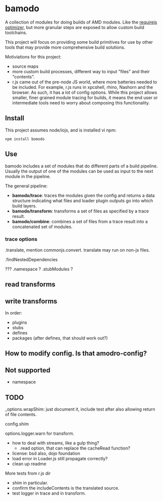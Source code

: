 # bamodo

A collection of modules for doing builds of AMD modules. Like the [requirejs optimizer](http://requirejs.org/docs/optimization.html), but more granular steps are exposed to allow custom build toolchains.

This project will focus on providing some build primitives for use by other tools that may provide more comprehensive build solutions.

Motiviations for this project:

* source maps
* more custom build processes, different way to input "files" and their "contents".
* r.js came out of the pre-node JS world, where more batteries needed to be included. For example, r.js runs in xpcshell, rhino, Nashorn and the browser.
As such, it has a lot of config options. While this project allows smaller, finer grained module tracing for builds, it means the end user or intermediate tools need to worry about composing this functionality.

## Install

This project assumes node/iojs, and is installed vi npm:

    npm install bomodo

## Use

bamodo includes a set of modules that do different parts of a build pipeline. Usually the output of one of the modules can be used as input to the next module in the pipeline.

The general pipeline:

* **bamodo/trace**: traces the modules given the config and returns a data structure indicating what files and loader plugin outputs go into which build layers.
* **bamodo/transform**: transforms a set of files as specified by a trace result.
* **bamodo/combine**: combines a set of files from a trace result into a concatenated set of modules.

### trace options

.translate, mention commonjs.convert. translate may run on non-js files.

.findNestedDependencies


???
.namespace ?
.stubModules ?

## read transforms


## write transforms

In order:

* plugins
* stubs
* defines
* packages (after defines, that should work out?)


## How to modify config. Is that amodro-config?

## Not supported

* namespace


## TODO

_options.wrapShim: just document it, include test after also allowing return of file contents.


config.shim

options.logger.warn for transform.

* how to deal with streams, like a gulp thing?
  * .read option, that can replace the cacheRead function?
* license: bsd also, dojo foundation
* load error in Loader.js still propagate correctly?
* clean up readme

More tests from r.js dir

* shim in particular.
* confirm the includeContents is the translated source.
* test logger in trace and in transform.

